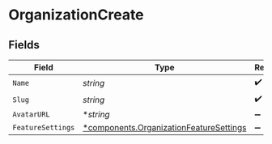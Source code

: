 # OrganizationCreate


## Fields

| Field                                                                                             | Type                                                                                              | Required                                                                                          | Description                                                                                       |
| ------------------------------------------------------------------------------------------------- | ------------------------------------------------------------------------------------------------- | ------------------------------------------------------------------------------------------------- | ------------------------------------------------------------------------------------------------- |
| `Name`                                                                                            | *string*                                                                                          | :heavy_check_mark:                                                                                | N/A                                                                                               |
| `Slug`                                                                                            | *string*                                                                                          | :heavy_check_mark:                                                                                | N/A                                                                                               |
| `AvatarURL`                                                                                       | **string*                                                                                         | :heavy_minus_sign:                                                                                | N/A                                                                                               |
| `FeatureSettings`                                                                                 | [*components.OrganizationFeatureSettings](../../models/components/organizationfeaturesettings.md) | :heavy_minus_sign:                                                                                | N/A                                                                                               |